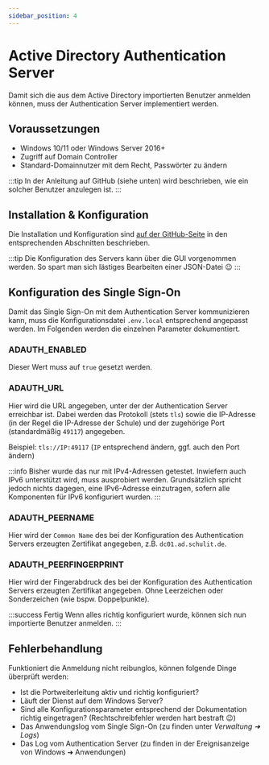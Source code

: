 ```yaml
---
sidebar_position: 4
---
```


# Active Directory Authentication Server

Damit sich die aus dem Active Directory importierten Benutzer anmelden können, muss der Authentication Server implementiert werden.

## Voraussetzungen

* Windows 10/11 oder Windows Server 2016+
* Zugriff auf Domain Controller
* Standard-Domainnutzer mit dem Recht, Passwörter zu ändern

:::tip
In der Anleitung auf GitHub (siehe unten) wird beschrieben, wie ein solcher Benutzer anzulegen ist.
:::

## Installation & Konfiguration

Die Installation und Konfiguration sind [auf der GitHub-Seite](https://github.com/SchulIT/adauth-server/blob/master/README.md#installation--konfiguration)
in den entsprechenden Abschnitten beschrieben.

:::tip
Die Konfiguration des Servers kann über die GUI vorgenommen werden. So spart man sich lästiges Bearbeiten einer JSON-Datei 😉
:::

## Konfiguration des Single Sign-On

Damit das Single Sign-On mit dem Authentication Server kommunizieren kann, muss die Konfigurationsdatei `.env.local` entsprechend
angepasst werden. Im Folgenden werden die einzelnen Parameter dokumentiert.

### ADAUTH_ENABLED

Dieser Wert muss auf `true` gesetzt werden.

### ADAUTH_URL

Hier wird die URL angegeben, unter der der Authentication Server erreichbar ist. Dabei werden das Protokoll (stets `tls`)
sowie die IP-Adresse (in der Regel die IP-Adresse der Schule) und der zugehörige Port (standardmäßig `49117`) angegeben.

Beispiel: `tls://IP:49117` (`IP` entsprechend ändern, ggf. auch den Port ändern)

:::info
Bisher wurde das nur mit IPv4-Adressen getestet. Inwiefern auch IPv6 unterstützt wird, muss ausprobiert werden. Grundsätzlich
spricht jedoch nichts dagegen, eine IPv6-Adresse einzutragen, sofern alle Komponenten für IPv6 konfiguriert wurden.
:::

### ADAUTH_PEERNAME

Hier wird der `Common Name` des bei der Konfiguration des Authentication Servers erzeugten Zertifikat angegeben, z.B. `dc01.ad.schulit.de`.

### ADAUTH_PEERFINGERPRINT

Hier wird der Fingerabdruck des bei der Konfiguration des Authentication Servers erzeugten Zertifikat angegeben. Ohne Leerzeichen
oder Sonderzeichen (wie bspw. Doppelpunkte).

:::success Fertig
Wenn alles richtig konfiguriert wurde, können sich nun importierte Benutzer anmelden.
:::

## Fehlerbehandlung

Funktioniert die Anmeldung nicht reibunglos, können folgende Dinge überprüft werden:

* Ist die Portweiterleitung aktiv und richtig konfiguriert?
* Läuft der Dienst auf dem Windows Server?
* Sind alle Konfigurationsparameter entsprechend der Dokumentation richtig eingetragen? (Rechtschreibfehler werden hart bestraft 😉)
* Das Anwendungslog vom Single Sign-On (zu finden unter *Verwaltung ➜ Logs*)
* Das Log vom Authentication Server (zu finden in der Ereignisanzeige von Windows ➜ Anwendungen)